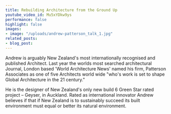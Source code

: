 ```yaml
---
title: Rebuilding Architecture from the Ground Up
youtube_video_id: Mu5xYDkw9ys
performance: false
highlight: false
images:
- image: "/uploads/andrew-patterson_talk_1.jpg"
related_posts:
- blog_post: 
---
```


Andrew is arguably New Zealand's most internationally recognised and published Architect. Last year the worlds most searched architectural Journal, London based 'World Architecture News' named his firm, Patterson Associates as one of five Architects world wide "who's work is set to shape Global Architecture in the 21 century."

He is the designer of New Zealand's only new build 6 Green Star rated project – Geyser, in Auckland. Rated as international innovator Andrew believes if that if New Zealand is to sustainably succeed its built environment must equal or better its natural environment.
